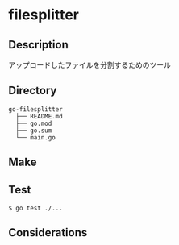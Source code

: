 filesplitter
====
## Description
アップロードしたファイルを分割するためのツール


## Directory
```
go-filesplitter
  ├── README.md
  ├── go.mod
  ├── go.sum
  └── main.go
```

## Make


## Test
```
$ go test ./...
```


## Considerations


